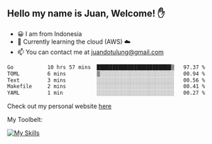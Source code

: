 ## Hello my name is Juan, Welcome! ✋

- 😀 I am from Indonesia
- 📖 Currently learning the cloud (AWS) ☁️
- 📫 You can contact me at juandotulung@gmail.com

<!--START_SECTION:waka-->

```txt
Go           10 hrs 57 mins  ████████████████████████▒   97.37 %
TOML         6 mins          ▒░░░░░░░░░░░░░░░░░░░░░░░░   00.94 %
Text         3 mins          ░░░░░░░░░░░░░░░░░░░░░░░░░   00.56 %
Makefile     2 mins          ░░░░░░░░░░░░░░░░░░░░░░░░░   00.41 %
YAML         1 min           ░░░░░░░░░░░░░░░░░░░░░░░░░   00.27 %
```

<!--END_SECTION:waka-->

Check out my personal website [here](https://juanchristian.com)

My Toolbelt:

[![My Skills](https://skillicons.dev/icons?i=go,js,ts,nodejs,express,react,nextjs,vue,tailwind,vite,html,css,python,php,aws,bash,linux,postgres,mysql,redis,kafka,docker,vercel,netlify,vscode,figma)](https://skillicons.dev)

